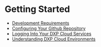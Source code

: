 # Getting Started

* [Development Requirements](./development-requirements.md)
* [Configuring Your Github Repository](./configuring-your-github-repository.md)
* [Logging Into Your DXP Cloud Services](./logging-into-your-dxp-cloud-services.md)
* [Understanding DXP Cloud Environments](./understanding-dxp-cloud-environments.md)

